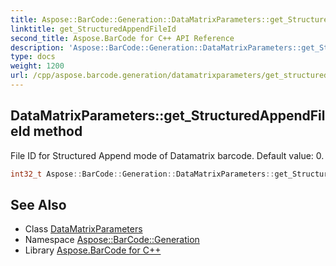 ```yaml
---
title: Aspose::BarCode::Generation::DataMatrixParameters::get_StructuredAppendFileId method
linktitle: get_StructuredAppendFileId
second_title: Aspose.BarCode for C++ API Reference
description: 'Aspose::BarCode::Generation::DataMatrixParameters::get_StructuredAppendFileId method. File ID for Structured Append mode of Datamatrix barcode. Default value: 0 in C++.'
type: docs
weight: 1200
url: /cpp/aspose.barcode.generation/datamatrixparameters/get_structuredappendfileid/
---
```

## DataMatrixParameters::get_StructuredAppendFileId method


File ID for Structured Append mode of Datamatrix barcode. Default value: 0.

```cpp
int32_t Aspose::BarCode::Generation::DataMatrixParameters::get_StructuredAppendFileId() const
```

## See Also

* Class [DataMatrixParameters](../)
* Namespace [Aspose::BarCode::Generation](../../)
* Library [Aspose.BarCode for C++](../../../)
